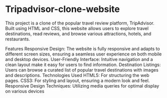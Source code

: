 # Tripadvisor-clone-website
This project is a clone of the popular travel review platform, TripAdvisor. Built using HTML and CSS, this website allows users to explore travel destinations, read reviews, and browse various attractions, hotels, and restaurants.

Features
Responsive Design: The website is fully responsive and adapts to different screen sizes, ensuring a seamless user experience on both mobile and desktop devices.
User-Friendly Interface: Intuitive navigation and a clean layout make it easy for users to find information.
Destination Listings: Users can browse a curated list of popular travel destinations with images and descriptions.
Technologies Used
HTML5: For structuring the web pages.
CSS3: For styling and layout, ensuring a modern look and feel.
Responsive Design Techniques: Utilizing media queries for optimal display on various devices
